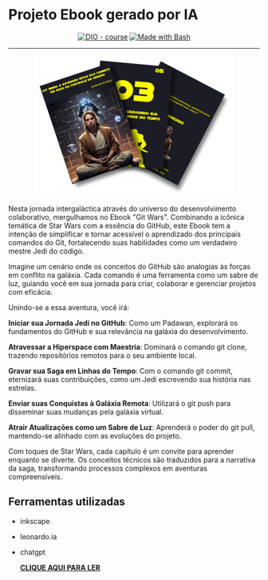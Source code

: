 # Projeto Ebook gerado por IA


<p align="center">
<a href="https://dio.me/"><img src="https://img.shields.io/badge/DIO-Course-28DA77?logo=youtube" alt="DIO - course"></a>
<a href="https://www.gnu.org/software/bash/" title="Go to Bash homepage"><img src="https://img.shields.io/badge/Prompt-Project-blue?logo=gnu-bash&amp;logoColor=white" alt="Made with Bash"></a></p>

-------



<p align="center">
<img 
    src="./assets/ebook_pag..png"
    width="400"  
/>
</p>


Nesta jornada intergaláctica através do universo do desenvolvimento colaborativo, mergulhamos no Ebook "Git Wars". Combinando a icônica temática de Star Wars com a essência do GitHub, este Ebook tem a intenção de simplificar e tornar acessível o aprendizado dos principais comandos do Git, fortalecendo suas habilidades como um verdadeiro mestre Jedi do código.

Imagine um cenário onde os conceitos do GitHub são analogias às forças em conflito na galáxia. Cada comando é uma ferramenta como um sabre de luz, guiando você em sua jornada para criar, colaborar e gerenciar projetos com eficácia.

Unindo-se a essa aventura, você irá:

**Iniciar sua Jornada Jedi no GitHub**: Como um Padawan, explorará os fundamentos do GitHub e sua relevância na galáxia do desenvolvimento.

**Atravessar a Hiperspace com Maestria**: Dominará o comando git clone, trazendo repositórios remotos para o seu ambiente local.

**Gravar sua Saga em Linhas do Tempo**: Com o comando git commit, eternizará suas contribuições, como um Jedi escrevendo sua história nas estrelas.

**Enviar suas Conquistas à Galáxia Remota**: Utilizará o git push para disseminar suas mudanças pela galáxia virtual.

**Atrair Atualizações como um Sabre de Luz**: Aprenderá o poder do git pull, mantendo-se alinhado com as evoluções do projeto.

Com toques de Star Wars, cada capítulo é um convite para aprender enquanto se diverte. Os conceitos técnicos são traduzidos para a narrativa da saga, transformando processos complexos em aventuras compreensíveis.




## Ferramentas utilizadas

- inkscape
- leonardo.ia
- chatgpt

  [**CLIQUE AQUI PARA LER**](https://github.com/Jandersolutions/ebook/blob/main/assets/github.pdf)

